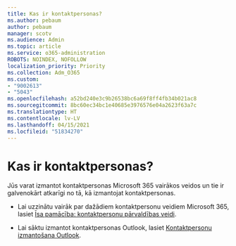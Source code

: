 ```yaml
---
title: Kas ir kontaktpersonas?
ms.author: pebaum
author: pebaum
manager: scotv
ms.audience: Admin
ms.topic: article
ms.service: o365-administration
ROBOTS: NOINDEX, NOFOLLOW
localization_priority: Priority
ms.collection: Adm_O365
ms.custom:
- "9002613"
- "5043"
ms.openlocfilehash: a52bd240e3c9b26538bc6a69f8ff4fb34b021ac8
ms.sourcegitcommit: 8bc60ec34bc1e40685e3976576e04a2623f63a7c
ms.translationtype: HT
ms.contentlocale: lv-LV
ms.lasthandoff: 04/15/2021
ms.locfileid: "51834270"
---
```

# <a name="what-are-contacts"></a>Kas ir kontaktpersonas?

Jūs varat izmantot kontaktpersonas Microsoft 365 vairākos veidos un tie ir galvenokārt atkarīgi no tā, kā izmantojat kontaktpersonas.

- Lai uzzinātu vairāk par dažādiem kontaktpersonu veidiem Microsoft 365, lasiet [Īsa pamācība: kontaktpersonu pārvaldības veidi](https://docs.microsoft.com/microsoft-365/admin/misc/ways-to-manage-contacts?view=o365-worldwide).

- Lai sāktu izmantot kontaktpersonas Outlook, lasiet [Kontaktpersonu izmantošana Outlook](https://support.office.com/article/using-contacts-people-in-outlook-on-the-web-1e3438c7-26b2-420c-87de-3cea9d31b5cb?WT.mc_id=365AdminCSH&ui=en-US&rs=en-US&ad=US).

